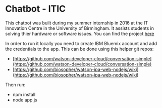 # Chatbot - ITIC

This chatbot was built during my summer internship in 2016 at the IT Innovation Centre in the University of Birmingham.
It assists students in solving thier hardware or software issues. You can find the project [here](http://itinnovation-chatbot-helpdesk.mybluemix.net/)

In order to run it locally you need to create IBM Bluemix account and add the credentials to the app.
This can be done using this helper git repos: 
  * [https://github.com/watson-developer-cloud/conversation-simple](https://github.com/watson-developer-cloud/conversation-simple)
  * [https://github.com/biosopher/watson-ipa-web-nodejs/wiki] (https://github.com/biosopher/watson-ipa-web-nodejs/wiki)
  
Then run: 
  * npm install
  * node app.js
  
  
